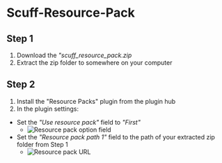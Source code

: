 # Scuff-Resource-Pack

## Step 1
1. Download the *"scuff_resource_pack.zip*
2. Extract the zip folder to somewhere on your computer

## Step 2
1. Install the "Resource Packs" plugin from the plugin hub
2. In the plugin settings:
- Set the *"Use resource pack"* field to *"First"*
  - ![Resource pack option field](https://user-images.githubusercontent.com/25776095/151881456-dad2c3de-e19e-4eff-a1c9-11b278527c37.png)
- Set the *"Resource pack path 1"* field to the path of your extracted zip folder from Step 1
  - ![Resource pack URL](https://user-images.githubusercontent.com/25776095/151881545-bd4746b2-38e4-4c4f-81c1-fa2262a8cd34.png)
